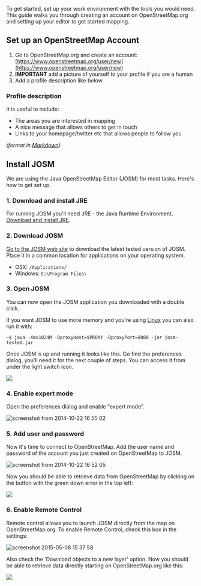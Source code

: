 To get started, set up your work environment with the tools you would need. This guide walks you through creating an account on OpenStreetMap.org and setting up your editor to get started mapping.

## Set up an OpenStreetMap Account

1. Go to OpenStreetMap.org and create an account: [https://www.openstreetmap.org/user/new](https://www.openstreetmap.org/user/new)
2. **IMPORTANT** add a picture of yourself to your profile if you are a human
3. Add a profile description like below

### Profile description

It is useful to include:

- The areas you are interested in mapping
- A nice message that allows others to get in touch
- Links to your homepage/twitter etc that allows people to follow you

*(format in [Markdown]( http://en.wikipedia.org/wiki/Markdown))*

## Install JOSM

We are using the Java OpenStreetMap Editor (JOSM) for most tasks. Here's how to get set up.

### 1. Download and install JRE

For running JOSM you'll need JRE - the Java Runtime Environment. [Download and install JRE]( http://www.oracle.com/technetwork/java/javase/downloads/server-jre8-downloads-2133154.html).

### 2. Download JOSM

[Go to the JOSM web site](https://josm.openstreetmap.de/wiki/Download) to download the latest tested version of JOSM. Place it in a common location for applications on your operating system.

- OSX: `/Applications/`
- Windows: `C:\Program Files\`

### 3. Open JOSM

You can now open the JOSM application you downloaded with a double click.

If you want JOSM to use more memory and you're using [Linux](http://wiki.openstreetmap.org/wiki/JOSM/Linux) you can also run it with:

    ~$ java -Xmx1024M -DproxyHost=$PROXY -DproxyPort=8080 -jar josm-tested.jar

Once JOSM is up and running it looks like this. Go find the preferences dialog, you'll need it for the next couple of steps. You can access it from under the light switch icon.

![](https://s3.amazonaws.com/f.cl.ly/items/1u073X3U3E371c122f22/Screen%20Shot%202014-12-12%20at%203.23.22%20PM.png)

### 4. Enable expert mode

Open the preferences dialog and enable "expert mode".

![screenshot from 2014-10-22 16 55 02](https://cloud.githubusercontent.com/assets/1152236/4744166/b9266700-5a2d-11e4-9f96-ecd7ec8b4faa.png)

### 5. Add user and password

Now it's time to connect to OpenStreetMap. Add the user name and password of the account you just created on OpenStreetMap to JOSM.

![screenshot from 2014-10-22 16 52 05](https://cloud.githubusercontent.com/assets/1152236/4744256/bd2ced6e-5a2e-11e4-9db2-bcd198c082a6.png)

Now you should be able to retrieve data from OpenStreetMap by clicking on the button with the green down error in the top left:

![](https://s3.amazonaws.com/f.cl.ly/items/1o2A3Y383P1d2Z0c283d/josm.gif)

### 6. Enable Remote Control

Remote control allows you to launch JOSM directly from the map on OpenStreetMap.org. To enable Remote Control, check this box in the settings:

![screenshot 2015-05-08 15 37 58](https://cloud.githubusercontent.com/assets/126868/7534456/69ced7c6-f598-11e4-8a57-d0bf2df339d9.png)

Also check the 'Download objects to a new layer' option. Now you should be able to retrieve data directly starting on OpenStreetMap.org like this:

![](https://s3.amazonaws.com/f.cl.ly/items/3R0Q3Y3W1b0h3j0k242e/josm.gif)
